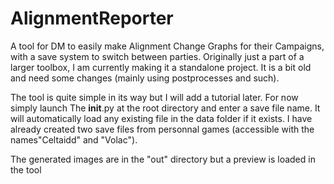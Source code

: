 # AlignmentReporter
A tool for DM to easily make Alignment Change Graphs for their Campaigns, with a save system to switch between parties.
Originally just a part of a larger toolbox, I am currently making it a standalone project. It is a bit old and need some changes (mainly using postprocesses and such).

The tool is quite simple in its way but I will add a tutorial later. For now simply launch The __init__.py at the root directory and enter a save file name. It will automatically load any existing file in the data folder if it exists. I have already created two save files from personnal games (accessible with the names"Celtaidd" and "Volac").

The generated images are in the "out" directory but a preview is loaded in the tool
